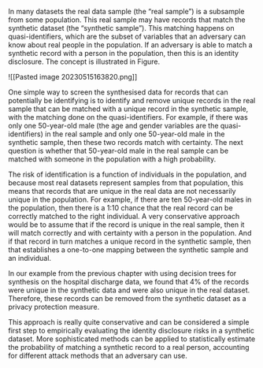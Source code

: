 In many datasets the real data sample (the “real sample”) is a subsample from some population. This real sample may have records that match the synthetic dataset (the “synthetic sample”). This matching happens on quasi-identifiers, which are the subset of variables that an adversary can know about real people in the population. If an adversary is able to match a synthetic record with a person in the population, then this is an identity disclosure. The concept is illustrated in Figure.

![[Pasted image 20230515163820.png]]


One simple way to screen the synthesised data for records that can potentially be identifying is to identify and remove unique records in the real sample that can be matched with a unique record in the synthetic sample, with the matching done on the quasi-identifiers. For example, if there was only one 50-year-old male (the age and gender variables are the quasi-identifiers) in the real sample and only one 50-year-old male in the synthetic sample, then these two records match with certainty. The next question is whether that 50-year-old male in the real sample can be matched with someone in the population with a high probability.

The risk of identification is a function of individuals in the population, and because most real datasets represent samples from that population, this means that records that are unique in the real data are not necessarily unique in the population. For example, if there are ten 50-year-old males in the population, then there is a 1:10 chance that the real record can be correctly matched to the right individual. A very conservative approach would be to assume that if the record is unique in the real sample, then it will match correctly and with certainty with a person in the population. And if that record in turn matches a unique record in the synthetic sample, then that establishes a one-to-one mapping between the synthetic sample and an individual.

In our example from the previous chapter with using decision trees for synthesis on the hospital discharge data, we found that 4% of the records were unique in the synthetic data and were also unique in the real dataset. Therefore, these records can be removed from the synthetic dataset as a privacy protection measure.

This approach is really quite conservative and can be considered a simple first step to empirically evaluating the identity disclosure risks in a synthetic dataset. More sophisticated methods can be applied to statistically estimate the probability of matching a synthetic record to a real person, accounting for different attack methods that an adversary can use.